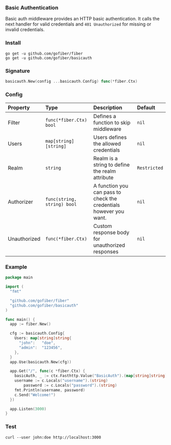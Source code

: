 ### Basic Authentication
Basic auth middleware provides an HTTP basic authentication. It calls the next handler for valid credentials and `401 Unauthorized` for missing or invalid credentials.

### Install
```
go get -u github.com/gofiber/fiber
go get -u github.com/gofiber/basicauth
```

### Signature
```go
basicauth.New(config ...basicauth.Config) func(*fiber.Ctx)
```

### Config
| Property | Type | Description | Default |
| :--- | :--- | :--- | :--- |
| Filter | `func(*fiber.Ctx) bool` | Defines a function to skip middleware | `nil` |
| Users | `map[string][string]` | Users defines the allowed credentials | `nil` |
| Realm | `string` | Realm is a string to define the realm attribute | `Restricted` |
| Authorizer | `func(string, string) bool` | A function you can pass to check the credentials however you want. | `nil` |
| Unauthorized | `func(*fiber.Ctx)` | Custom response body for unauthorized responses | `nil` |

### Example
```go
package main

import (
  "fmt"

  "github.com/gofiber/fiber"
  "github.com/gofiber/basicauth"
)

func main() {
  app := fiber.New()

  cfg := basicauth.Config{
    Users: map[string]string{
      "john":   "doe",
      "admin":  "123456",
    },
  }
  app.Use(basicauth.New(cfg))

  app.Get("/", func(c *fiber.Ctx) {
    basicAuth, _ := ctx.Fasthttp.Value("BasicAuth").(map[string]string)
    username := c.Locals("username").(string)
		password := c.Locals("password").(string)
    fmt.Println(username, password)
    c.Send("Welcome!")
  })

  app.Listen(3000)
}
```
### Test
```curl
curl --user john:doe http://localhost:3000
```
